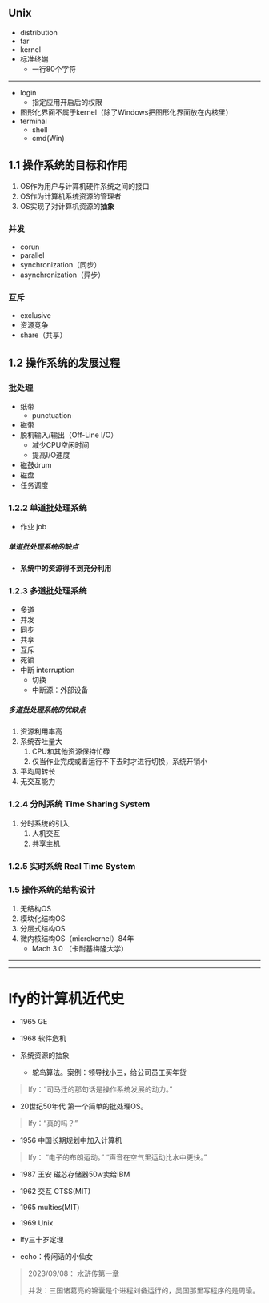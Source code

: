 ## Unix
- distribution
- tar
- kernel
- 标准终端
	- 一行80个字符

***

- login
	- 指定应用开启后的权限
- 图形化界面不属于kernel（除了Windows把图形化界面放在内核里）
- terminal
	- shell
	- cmd(Win)

## 1.1 操作系统的目标和作用

1. OS作为用户与计算机硬件系统之间的接口
2. OS作为计算机系统资源的管理者
3. OS实现了对计算机资源的**抽象**

### 并发
- corun
- parallel
- synchronization（同步）
- asynchronization（异步）

### 互斥
- exclusive
- 资源竞争
- share（共享）

## 1.2 操作系统的发展过程
### 批处理
- 纸带
	- punctuation
- 磁带
- 脱机输入/输出（Off-Line I/O）
	- 减少CPU空闲时间
	- 提高I/O速度
- 磁鼓drum
- 磁盘
- 任务调度
### 1.2.2 单道批处理系统
- 作业 job
##### 单道批处理系统的缺点
- **系统中的资源得不到充分利用**
### 1.2.3 多道批处理系统
- 多道
- 并发
- 同步
- 共享
- 互斥
- 死锁
- 中断 interruption
	- 切换
	- 中断源：外部设备
##### 多道批处理系统的优缺点
1. 资源利用率高
2. 系统吞吐量大
	1. CPU和其他资源保持忙碌
	2. 仅当作业完成或者运行不下去时才进行切换，系统开销小
3. 平均周转长
4. 无交互能力

### 1.2.4 分时系统 Time Sharing System
1. 分时系统的引入
	1. 人机交互
	2. 共享主机
### 1.2.5 实时系统 Real Time System

### 1.5 操作系统的结构设计
1. 无结构OS
2. 模块化结构OS
3. 分层式结构OS
4. 微内核结构OS（microkernel）84年
	- Mach 3.0 （卡耐基梅隆大学）







































***
***
# lfy的计算机近代史
- 1965 GE
- 1968 软件危机

- 系统资源的抽象
	- 鸵鸟算法。案例：领导找小三，给公司员工买年货
> lfy：“司马迁的那句话是操作系统发展的动力。”

- 20世纪50年代 第一个简单的批处理OS。
> lfy：“真的吗？”

- 1956 中国长期规划中加入计算机

> lfy： “电子的布朗运动。” “声音在空气里运动比水中更快。”

- 1987 王安 磁芯存储器50w卖给IBM

- 1962 交互 CTSS(MIT)
- 1965 multies(MIT)
- 1969 Unix

- lfy三十岁定理
- echo：传闲话的小仙女

> 2023/09/08：
> 水浒传第一章
> 
> 并发：三国诸葛亮的锦囊是个进程刘备运行的，吴国那里写程序的是周瑜。
> 
